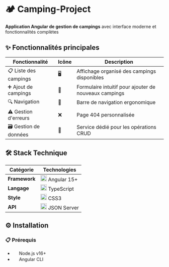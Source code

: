 # 🏕️ Camping-Project

**Application Angular de gestion de campings** avec interface moderne et fonctionnalités complètes

## ✨ Fonctionnalités principales
| Fonctionnalité | Icône | Description |
|---------------|-------|-------------|
| 📋 Liste des campings | 🖥️ | Affichage organisé des campings disponibles |
| ➕ Ajout de campings | 📝 | Formulaire intuitif pour ajouter de nouveaux campings |
| 🔍 Navigation | 🧭 | Barre de navigation ergonomique |
| ⚠️ Gestion d'erreurs | ❌ | Page 404 personnalisée |
| 🗃️ Gestion de données | 🔄 | Service dédié pour les opérations CRUD |

## 🛠️ Stack Technique
<div align="center">
  
| Catégorie | Technologies |
|-----------|--------------|
| **Framework** | <img src="https://angular.io/assets/images/logos/angular/angular.svg" width="20" height="20"> Angular 15+ |
| **Langage** | <img src="https://upload.wikimedia.org/wikipedia/commons/4/4c/Typescript_logo_2020.svg" width="20" height="20"> TypeScript |
| **Style** | <img src="https://upload.wikimedia.org/wikipedia/commons/6/62/CSS3_logo.svg" width="20" height="20"> CSS3 |
| **API** | <img src="https://raw.githubusercontent.com/typicode/json-server/master/src/public/logo.png" width="20" height="20"> JSON Server |

</div>

## ⚙️ Installation

### 📋 Prérequis
- <img src="https://nodejs.org/static/images/favicons/favicon-32x32.png" width="16" height="16"> Node.js v16+
- <img src="https://angular.io/assets/images/logos/angular/angular.svg" width="16" height="16"> Angular CLI

